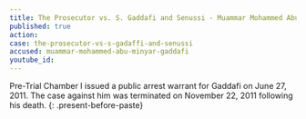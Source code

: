 ```yaml
---
title: The Prosecutor vs. S. Gaddafi and Senussi - Muammar Mohammed Abu Minyar Gaddafi
published: true
action:
case: the-prosecutor-vs-s-gadaffi-and-senussi
accused: muammar-mohammed-abu-minyar-gaddafi
youtube_id:
---
```



Pre-Trial Chamber I issued a public arrest warrant for Gaddafi on June 27, 2011. The case against him was terminated on November 22, 2011 following his death.
{: .present-before-paste}